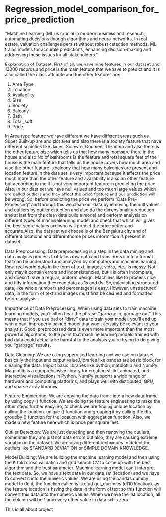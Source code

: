 # Regression_model_comparison_for_price_prediction
"Machine Learning (ML) is crucial in modern business and research, automating decisions through algorithms and neural networks. In real estate, valuation challenges persist without robust detection methods. ML trains models for accurate predictions, enhancing decision-making and addressing these issues for all stakeholders."

Explanation of Dataset: 
First of all, we have nine features in our dataset and 13000 records and price is the main feature 
that we have to predict and it is also called the class attribute and the other features are:
1) Area Type
2) Location
3) Availability
4) Size
5) Society
6) Balcony
7) Bath
8) Total_sqft
9) Price

    
In Area type feature we have different we have different areas such as Super Built-up are and plot area and also there is a society feature that have different societies like Jades, Soiewre,
Coomee, Theanmp and also there is the other feature size which tells us that how many roomsare there in the house and also No of bathrooms is the feature and total square feet of the house 
is the main feature that tells us the house covers how much area and also the other feature is balcony that how many balconies are present and location feature in the data set is very 
important because it affects the price much more than the other feature and availability is also an other feature but according to me it is not very important feature in predicting the price.
Also, in our data set we have null values and too much large values which are called outliers and they affect the price feature and our prediction will be wrong. So, before predicting the 
price we perform “Data Pre-Processing” and through this we clean our data by removing the null values and outliers by outlier detection and also do the dimensionality reduction and at 
last from the clean data build a model and perform analysis on different types of machinelearning model and check that which will gives the best score values and who will predict the 
price better and accurate.Also, the data set we choose is of the Bengaluru city and of different locations and differenthome prices information is present in dataset.

Data Preprocessing: 
Data preprocessing is a step in the data mining and data analysis process that takes raw data and transforms it into a format that can be understood and analyzed by computers and machine learning. Raw, real
world data in the form of text, images, video, etc., is messy. Not only may it contain errors and inconsistencies, but it is often incomplete, and doesn’t have a regular, uniform design. Machines like to process nice and tidy information they read data as 1s and 0s. So, calculating structured data, like whole numbers and percentages is easy. However, unstructured data, in the form of text and images must first be cleaned and formatted before analysis.

Importance of Data Preprocessing: 
When using data sets to train machine learning models, you’ll often hear the phrase “garbage in, garbage out” This means that if you use bad or “dirty” data to train your model, you’ll end up with a bad, improperly trained model that won’t actually be relevant to your analysis. Good, preprocessed data is even more important than the most powerful algorithms, to the point that machine learning models trained with bad data could actually be harmful to the analysis you’re trying to do giving you “garbage” results.


Data Cleaning: 
We are using supervised learning and we use on data set basically the input and output value.Libraries like pandas are basic block for cleaning the data. Import basic libraries like python, 
matplotlib and NumPy. Matplotlib is a comprehensive library for creating static, animated, and interactive visualizations in Python. 
NumPy supports a wide range of hardware and computing platforms, and plays well with distributed, GPU, and sparse array libraries

Feature Engineering: 
We are copying the data frame into a new data frame by using copy () function. We are doing 
the feature engineering to make the other steps further easy. So, to check we are finding unique 
location by calling the location. unique () function and grouping it by calling the dfs. groupby
() function for the location with aggregation function.
Also, we made a new feature here which is price per square feet.


Outlier Detection: 
We are just detecting and then removing the outliers, sometimes they are just not data errors 
but also, they are causing extreme variation in the dataset. We are using different techniques 
to detect the outliers like STANDARD DEVIATION or SIMPLE DOMAIN KNOWLEDGE.


Model Building: 
We are building the machine learning model and then using the K fold cross validation and 
grid search CV to come up with the best algorithm and the best parameter.
Machine learning model can’t interpret the text data. So, we have a text data in our data set
(location) and we have to convert it into the numeric values. 
We are using the pandas dummy model to do it, the function called is like pd.get_dummies
(df10.location). as the feature location is having the data in the form of text so this function
will convert this data into the numeric values. When we have the 1st location, all the column 
will be 1 and every other value in data set is zero.

This is all about project


